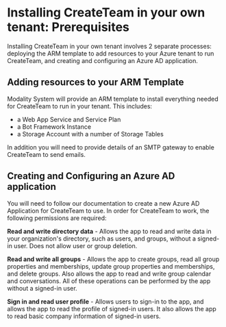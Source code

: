 # Installing CreateTeam in your own tenant: Prerequisites

Installing CreateTeam in your own tenant involves 2 separate processes: deploying the ARM template to add resources to your Azure tenant to run CreateTeam, and creating and configuring an Azure AD application.

## Adding resources to your ARM Template

Modality System will provide an ARM template to install everything needed for CreateTeam to run in your tenant. This includes:

 - a Web App Service and Service Plan
 - a Bot Framework Instance
 - a Storage Account with a number of Storage Tables
 
 In addition you will need to provide details of an SMTP gateway to enable CreateTeam to send emails.
 
## Creating and Configuring an Azure AD application

You will need to follow our documentation to create a new Azure AD Application for CreateTeam to use. In order for CreateTeam to work, the following permissions are required:

**Read and write directory data** - Allows the app to read and write data in your organization's directory, such as users, and groups, without a signed-in user. Does not allow user or group deletion.

**Read and write all groups** - Allows the app to create groups, read all group properties and memberships, update group properties and memberships, and delete groups. Also allows the app to read and write group calendar and conversations. All of these operations can be performed by the app without a signed-in user.

**Sign in and read user profile** - Allows users to sign-in to the app, and allows the app to read the profile of signed-in users. It also allows the app to read basic company information of signed-in users.
